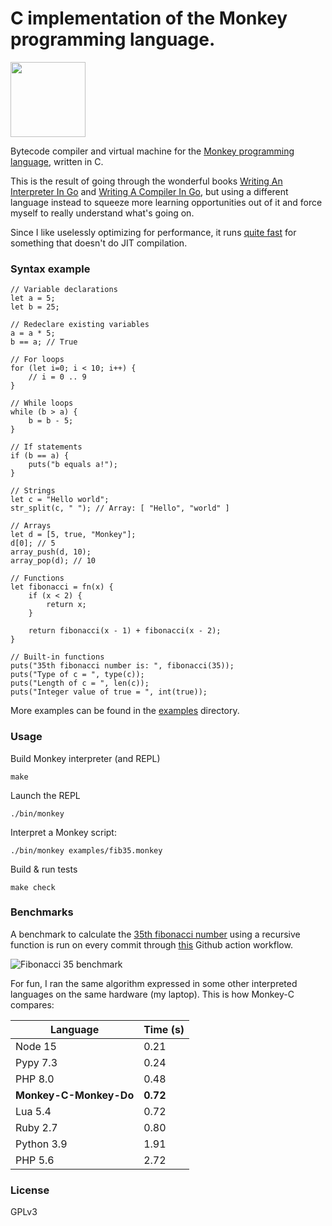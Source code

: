 # C implementation of the Monkey programming language.

<img src="https://monkeylang.org/images/logo.png" width="120" height="120"/>

Bytecode compiler and virtual machine for the [Monkey programming language](https://monkeylang.org), written in C.

This is the result of going through the wonderful books [Writing An Interpreter In Go](https://interpreterbook.com/) and [Writing A Compiler In Go](https://compilerbook.com/), but using a different language instead to squeeze more learning opportunities out of it and force myself to really understand what's going on.

Since I like uselessly optimizing for performance, it runs [quite fast](#Benchmarks) for something that doesn't do JIT compilation.

### Syntax example 

```
// Variable declarations
let a = 5;
let b = 25;

// Redeclare existing variables
a = a * 5;
b == a; // True

// For loops
for (let i=0; i < 10; i++) {
    // i = 0 .. 9
}

// While loops
while (b > a) {
    b = b - 5;
}

// If statements
if (b == a) {
    puts("b equals a!");
}

// Strings
let c = "Hello world";
str_split(c, " "); // Array: [ "Hello", "world" ]

// Arrays
let d = [5, true, "Monkey"];
d[0]; // 5
array_push(d, 10);
array_pop(d); // 10

// Functions
let fibonacci = fn(x) {
    if (x < 2) {
        return x;
    }

    return fibonacci(x - 1) + fibonacci(x - 2);
}

// Built-in functions
puts("35th fibonacci number is: ", fibonacci(35));
puts("Type of c = ", type(c));
puts("Length of c = ", len(c));
puts("Integer value of true = ", int(true));

```

More examples can be found in the [examples](https://github.com/dannyvankooten/monkey-c-monkey-do/tree/master/examples) directory.

### Usage

Build Monkey interpreter (and REPL)
```
make 
```

Launch the REPL
```
./bin/monkey
```

Interpret a Monkey script: 
```
./bin/monkey examples/fib35.monkey
```

Build & run tests
```
make check
```

### Benchmarks

A benchmark to calculate the [35th fibonacci number](https://github.com/dannyvankooten/monkey-c-monkey-do/blob/master/examples/fib35.monkey) using a recursive function is run on every commit through [this](https://github.com/dannyvankooten/monkey-c-monkey-do/actions/workflows/c.yml) Github action workflow.

![Fibonacci 35 benchmark](https://raw.githubusercontent.com/dannyvankooten/monkey-c-monkey-do/master/misc/benchmarks.jpg)

For fun, I ran the same algorithm expressed in some other interpreted languages on the same hardware (my laptop). This is how Monkey-C compares:

| Language 	                | Time (s)	|
|--------------------	    |------	|
| Node 15            	    | 0.21 	|
| Pypy 7.3				    | 0.24  |
| PHP 8.0            	    | 0.48 	|
| **Monkey-C-Monkey-Do**    | **0.72**	|
| Lua 5.4            	    | 0.72 	|
| Ruby 2.7           	    | 0.80 	|
| Python 3.9         	    | 1.91 	|
| PHP 5.6				    | 2.72  |


### License

GPLv3 